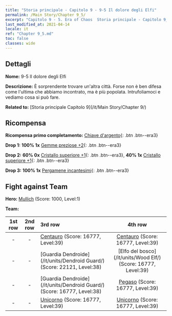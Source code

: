 ```yaml
---
title: "Storia principale - Capitolo 9 - 9-5 Il dolore degli Elfi"
permalink: /Main Story/Chapter 9_5/
excerpt: "Capitolo 9 - 5. Era of Chaos  Storia principale - Capitolo 9_5. 9-5 Il dolore degli Elfi"
last_modified_at: 2021-04-14
locale: it
ref: "Chapter 9_5.md"
toc: false
classes: wide
---
```


## Dettagli

 **Nome:** 9-5 Il dolore degli Elfi

 **Descrizione:** È sorprendente trovare un'altra città. Forse non è ben difesa come l'ultima che abbiamo incontrato, ma è più popolata. Intrufoliamoci e vediamo cosa si può fare.

 **Related to:** [Storia principale Capitolo 9](/it/Main Story/Chapter 9/)

## Ricompensa

 **Ricompensa primo completamento:** [Chiave d'argento](/it/Items/con_693/){: .btn .btn--era3}

 **Drop 1:** **100% 1x** [Gemme preziose +2](/it/Items/mat_30/){: .btn .btn--era3}

 **Drop 2:** **60% 0x** [Cristallo superiore +1](/it/Items/mat_24/){: .btn .btn--era3}, **40% 1x** [Cristallo superiore +1](/it/Items/mat_24/){: .btn .btn--era3}

 **Drop 3:** **100% 1x** [Pergamene incantesimi](/it/Items/con_694/){: .btn .btn--era3}


## Fight against Team
 **Hero:** [Mullich](/it/heroes/Mullich/) (Score: 1000, Level:1)

 **Team:**


  | 1st row | 2nd row | 3rd row | 4th row |
  |:----:|:----:|:----|:----:|
  | - | - | [Centauro](/it/units/Centaur/) (Score: 16777, Level:39)  | [Centauro](/it/units/Centaur/) (Score: 16777, Level:39)  |
  | - | - | [Guardia Dendroide](/it/units/Dendroid Guard/) (Score: 22121, Level:38)  | [Elfo del bosco](/it/units/Wood Elf/) (Score: 16777, Level:39)  |
  | - | - | [Guardia Dendroide](/it/units/Dendroid Guard/) (Score: 16777, Level:38)  | [Pegaso](/it/units/Pegasus/) (Score: 16777, Level:39)  |
  | - | - | [Unicorno](/it/units/Unicorn/) (Score: 16777, Level:39)  | [Unicorno](/it/units/Unicorn/) (Score: 16777, Level:39)  |


